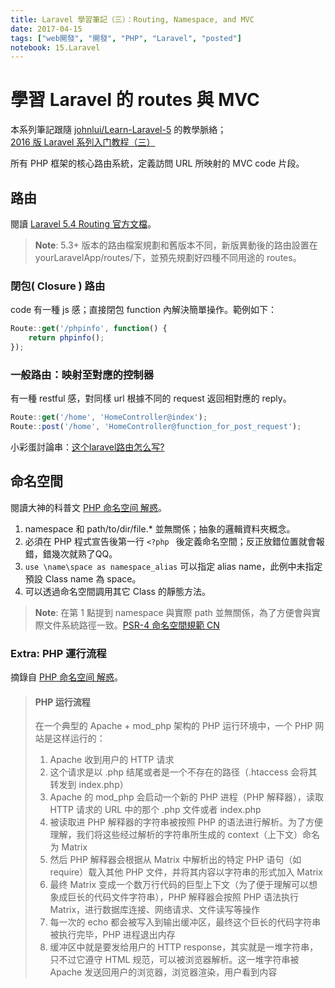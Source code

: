 ```yaml
---
title: Laravel 學習筆記（三）：Routing, Namespace, and MVC
date: 2017-04-15
tags: ["web開發", "開發", "PHP", "Laravel", "posted"]
notebook: 15.Laravel
---
```


# 學習 Laravel 的 routes 與 MVC

本系列筆記跟隨 [johnlui/Learn-Laravel-5][5] 的教學脈絡；  
[2016 版 Laravel 系列入门教程（三）][6]

所有 PHP 框架的核心路由系統，定義訪問 URL 所映射的 MVC code 片段。

## 路由
閱讀 [Laravel 5.4 Routing 官方文檔][1]。  
  
> **Note**: 5.3+ 版本的路由檔案規劃和舊版本不同，新版異動後的路由設置在 yourLaravelApp/routes/下，並預先規劃好四種不同用途的 routes。  

### 閉包( Closure ) 路由
code 有一種 js 感；直接閉包 function 內解決簡單操作。範例如下：  

```js
Route::get('/phpinfo', function() {
    return phpinfo();
});
```

### 一般路由：映射至對應的控制器
有一種 restful 感，對同樣 url 根據不同的 request 返回相對應的 reply。

```js
Route::get('/home', 'HomeController@index');
Route::post('/home', 'HomeController@function_for_post_request');
```

小彩蛋討論串：[这个laravel路由怎么写?][4]

## 命名空間
閱讀大神的科普文 [PHP 命名空间 解惑][2]。  
  
1. namespace 和 path/to/dir/file.* 並無關係；抽象的邏輯資料夾概念。  
2. 必須在 PHP 程式宣告後第一行 `<?php ` 後定義命名空間；反正放錯位置就會報錯，錯幾次就熟了QQ。  
3. `use \name\space as namespace_alias` 可以指定 alias name，此例中未指定預設 Class name 為 space。  
4. 可以透過命名空間調用其它 Class 的靜態方法。  
    
> **Note**: 在第 1 點提到 namespace 與實際 path 並無關係，為了方便會與實際文件系統路徑一致。[PSR-4 命名空間規範 CN][3]

### Extra: PHP 運行流程
摘錄自 [PHP 命名空间 解惑][2]。
> #### PHP 运行流程 
> 在一个典型的 Apache +  mod_php 架构的 PHP 运行环境中，一个 PHP 网站是这样运行的：  
>   
> 1. Apache 收到用户的 HTTP 请求  
> 2. 这个请求是以 .php 结尾或者是一个不存在的路径（.htaccess 会将其转发到 index.php）  
> 3. Apache 的 mod_php 会启动一个新的 PHP 进程（PHP 解释器），读取 HTTP 请求的 URL 中的那个 .php 文件或者 index.php  
> 4. 被读取进 PHP 解释器的字符串被按照 PHP 的语法进行解析。为了方便理解，我们将这些经过解析的字符串所生成的 context（上下文）命名为 Matrix  
> 5. 然后 PHP 解释器会根据从 Matrix 中解析出的特定 PHP 语句（如 require）载入其他 PHP 文件，并将其内容以字符串的形式加入 Matrix  
> 6. 最终 Matrix 变成一个数万行代码的巨型上下文（为了便于理解可以想象成巨长的代码文件字符串），PHP 解释器会按照 PHP 语法执行 Matrix，进行数据库连接、网络请求、文件读写等操作  
> 7. 每一次的 echo 都会被写入到输出缓冲区，最终这个巨长的代码字符串被执行完毕，PHP 进程退出内存  
> 8. 缓冲区中就是要发给用户的 HTTP response，其实就是一堆字符串，只不过它遵守 HTML 规范，可以被浏览器解析。这一堆字符串被 Apache 发送回用户的浏览器，浏览器渲染，用户看到内容

[1]: https://laravel.com/docs/5.4/routing "Laravel 5.4 Docs: Routing"
[2]: https://lvwenhan.com/php/401.html "PHP 命名空间 解惑"
[3]: https://github.com/PizzaLiu/PHP-FIG "PHP编码规范（中文版）导读"
[4]: https://www.zhihu.com/question/31330386/answer/51544599 "这个laravel路由怎么写?"
[5]: https://github.com/johnlui/Learn-Laravel-5/ "2016 版 Laravel 系列入门教程"
[6]: https://github.com/johnlui/Learn-Laravel-5/issues/6 "2016 版 Laravel 系列入门教程（三）"

